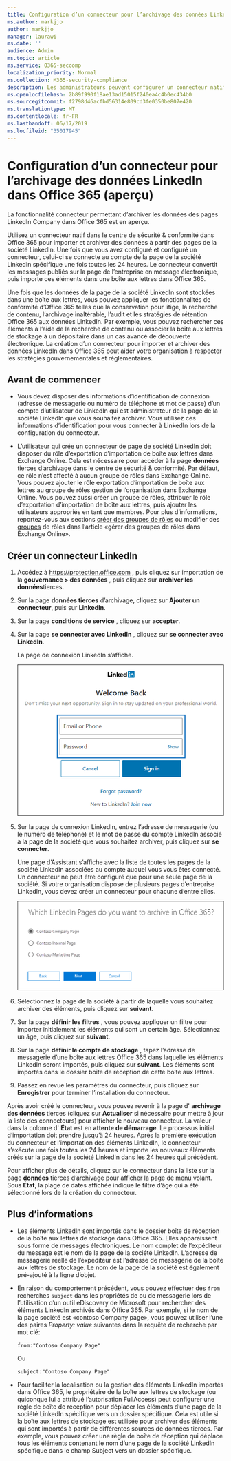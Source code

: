 ```yaml
---
title: Configuration d’un connecteur pour l’archivage des données LinkedIn dans Office 365 (aperçu)
ms.author: markjjo
author: markjjo
manager: laurawi
ms.date: ''
audience: Admin
ms.topic: article
ms.service: O365-seccomp
localization_priority: Normal
ms.collection: M365-security-compliance
description: Les administrateurs peuvent configurer un connecteur natif pour importer des données à partir d’une page de la société LinkedIn vers Office 365. Cela vous permet d’archiver des données provenant de sources de données tierces dans Office 365 de sorte que vous puissiez utiliser les fonctionnalités de conformité telles que la conservation légale, la recherche de contenu et les stratégies de rétention pour gérer la conformité des données tierces de votre organisation.
ms.openlocfilehash: 2b89f990f18ae13ad15015f240ea4c4b0ec434b0
ms.sourcegitcommit: f2798d46acfbd56314e809cd3fe0350be807e420
ms.translationtype: MT
ms.contentlocale: fr-FR
ms.lasthandoff: 06/17/2019
ms.locfileid: "35017945"
---
```

# <a name="set-up-a-connector-to-archive-linkedin-data-in-office-365-preview"></a>Configuration d’un connecteur pour l’archivage des données LinkedIn dans Office 365 (aperçu)

La fonctionnalité connecteur permettant d’archiver les données des pages LinkedIn Company dans Office 365 est en aperçu.

Utilisez un connecteur natif dans le centre de sécurité & conformité dans Office 365 pour importer et archiver des données à partir des pages de la société LinkedIn. Une fois que vous avez configuré et configuré un connecteur, celui-ci se connecte au compte de la page de la société LinkedIn spécifique une fois toutes les 24 heures. Le connecteur convertit les messages publiés sur la page de l’entreprise en message électronique, puis importe ces éléments dans une boîte aux lettres dans Office 365.

Une fois que les données de la page de la société LinkedIn sont stockées dans une boîte aux lettres, vous pouvez appliquer les fonctionnalités de conformité d’Office 365 telles que la conservation pour litige, la recherche de contenu, l’archivage inaltérable, l’audit et les stratégies de rétention Office 365 aux données LinkedIn. Par exemple, vous pouvez rechercher ces éléments à l’aide de la recherche de contenu ou associer la boîte aux lettres de stockage à un dépositaire dans un cas avancé de découverte électronique. La création d’un connecteur pour importer et archiver des données LinkedIn dans Office 365 peut aider votre organisation à respecter les stratégies gouvernementales et réglementaires.

## <a name="before-you--begin"></a>Avant de commencer

- Vous devez disposer des informations d’identification de connexion (adresse de messagerie ou numéro de téléphone et mot de passe) d’un compte d’utilisateur de LinkedIn qui est administrateur de la page de la société LinkedIn que vous souhaitez archiver. Vous utilisez ces informations d’identification pour vous connecter à LinkedIn lors de la configuration du connecteur.

- L’utilisateur qui crée un connecteur de page de société LinkedIn doit disposer du rôle d’exportation d’importation de boîte aux lettres dans Exchange Online. Cela est nécessaire pour accéder à la page **données** tierces d’archivage dans le centre de sécurité & conformité. Par défaut, ce rôle n’est affecté à aucun groupe de rôles dans Exchange Online. Vous pouvez ajouter le rôle exportation d’importation de boîte aux lettres au groupe de rôles gestion de l’organisation dans Exchange Online. Vous pouvez aussi créer un groupe de rôles, attribuer le rôle d’exportation d’importation de boîte aux lettres, puis ajouter les utilisateurs appropriés en tant que membres. Pour plus d’informations, reportez-vous aux sections [créer des groupes de rôles](https://docs.microsoft.com/Exchange/permissions-exo/role-groups#create-role-groups) ou modifier des [groupes](https://docs.microsoft.com/Exchange/permissions-exo/role-groups#modify-role-groups) de rôles dans l’article «gérer des groupes de rôles dans Exchange Online».

## <a name="create-a-linkedin-connector"></a>Créer un connecteur LinkedIn

1. Accédez à <https://protection.office.com> , puis cliquez sur importation de la **gouvernance \> des données** , puis cliquez sur **archiver les données**tierces.

2. Sur la page **données tierces** d’archivage, cliquez sur **Ajouter un connecteur**, puis sur **LinkedIn**.

3. Sur la page **conditions de service** , cliquez sur **accepter**.

4. Sur la page **se connecter avec LinkedIn** , cliquez sur **se connecter avec LinkedIn**.

   La page de connexion LinkedIn s’affiche.

   ![Page de connexion à LinkedIn](media/LinkedInSigninPage.png)

5. Sur la page de connexion LinkedIn, entrez l’adresse de messagerie (ou le numéro de téléphone) et le mot de passe du compte LinkedIn associé à la page de la société que vous souhaitez archiver, puis cliquez sur **se connecter**.

   Une page d’Assistant s’affiche avec la liste de toutes les pages de la société LinkedIn associées au compte auquel vous vous êtes connecté. Un connecteur ne peut être configuré que pour une seule page de la société. Si votre organisation dispose de plusieurs pages d’entreprise LinkedIn, vous devez créer un connecteur pour chacune d’entre elles.

   ![Une page avec une liste de pages de la société LinkedIn s’affiche.](media/LinkedInSelectCompanyPage.png)


6. Sélectionnez la page de la société à partir de laquelle vous souhaitez archiver des éléments, puis cliquez sur **suivant**.

7. Sur la page **définir les filtres** , vous pouvez appliquer un filtre pour importer initialement les éléments qui sont un certain âge. Sélectionnez un âge, puis cliquez sur **suivant**.

8. Sur la page **définir le compte de stockage** , tapez l’adresse de messagerie d’une boîte aux lettres Office 365 dans laquelle les éléments LinkedIn seront importés, puis cliquez sur **suivant**. Les éléments sont importés dans le dossier boîte de réception de cette boîte aux lettres.

9. Passez en revue les paramètres du connecteur, puis cliquez sur **Enregistrer** pour terminer l’installation du connecteur.

Après avoir créé le connecteur, vous pouvez revenir à la page d' **archivage des données** tierces (cliquez sur **Actualiser** si nécessaire pour mettre à jour la liste des connecteurs) pour afficher le nouveau connecteur. La valeur dans la colonne d' **État** est en **attente de démarrage**. Le processus initial d’importation doit prendre jusqu’à 24 heures. Après la première exécution du connecteur et l’importation des éléments LinkedIn, le connecteur s’exécute une fois toutes les 24 heures et importe les nouveaux éléments créés sur la page de la société LinkedIn dans les 24 heures qui précèdent.

Pour afficher plus de détails, cliquez sur le connecteur dans la liste sur la page **données** tierces d’archivage pour afficher la page de menu volant. Sous **État**, la plage de dates affichée indique le filtre d’âge qui a été sélectionné lors de la création du connecteur. 

## <a name="more-information"></a>Plus d’informations

- Les éléments LinkedIn sont importés dans le dossier boîte de réception de la boîte aux lettres de stockage dans Office 365. Elles apparaissent sous forme de messages électroniques. Le nom complet de l’expéditeur du message est le nom de la page de la société LinkedIn. L’adresse de messagerie réelle de l’expéditeur est l’adresse de messagerie de la boîte aux lettres de stockage. Le nom de la page de la société est également pré-ajouté à la ligne d’objet. 

- En raison du comportement précédent, vous pouvez effectuer des `from` recherches `subject` dans les propriétés de ou de messagerie lors de l’utilisation d’un outil eDiscovery de Microsoft pour rechercher des éléments LinkedIn archivés dans Office 365. Par exemple, si le nom de la page société est «contoso Company page», vous pouvez utiliser l’une des paires *Property: value* suivantes dans la requête de recherche par mot clé:
   
   ```
   from:"Contoso Company Page"
   ```

    Ou

   ```
   subject:"Contoso Company Page"
   ```

- Pour faciliter la localisation ou la gestion des éléments LinkedIn importés dans Office 365, le propriétaire de la boîte aux lettres de stockage (ou quiconque lui a attribué l’autorisation FullAccess) peut configurer une règle de boîte de réception pour déplacer les éléments d’une page de la société LinkedIn spécifique vers un dossier spécifique. Cela est utile si la boîte aux lettres de stockage est utilisée pour archiver des éléments qui sont importés à partir de différentes sources de données tierces. Par exemple, vous pouvez créer une règle de boîte de réception qui déplace tous les éléments contenant le nom d’une page de la société LinkedIn spécifique dans le champ Subject vers un dossier spécifique.